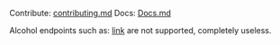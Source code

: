Contribute: [contributing.md](https://github.com/clvrk/cocktail-wrapper/blob/master/contributing.md)
Docs: [Docs.md](https://github.com/clvrk/cocktail-wrapper/blob/master/Docs.md)

Alcohol endpoints such as: [link](www.thecocktaildb.com/api/json/v1/1/list.php?a=list) are not supported, completely useless.
